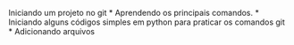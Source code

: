 Iniciando um projeto no git
    * Aprendendo os principais comandos.
    * Iniciando alguns códigos simples em python para praticar os comandos git
    * Adicionando arquivos